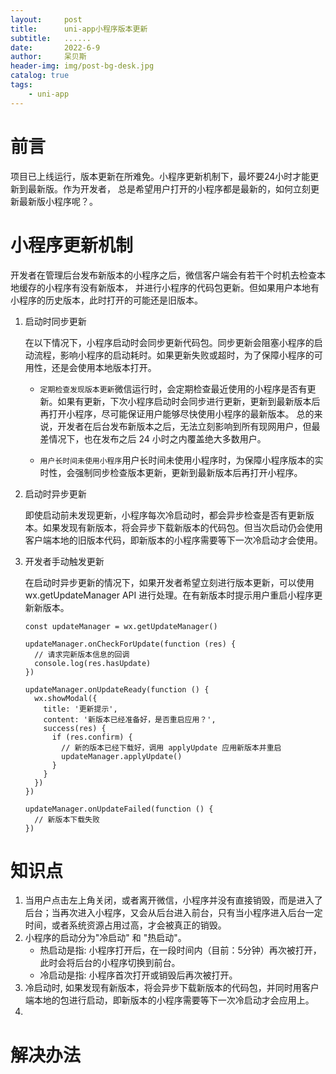 ```yaml
---
layout:     post
title:      uni-app小程序版本更新
subtitle:   ......
date:       2022-6-9
author:     呆贝斯
header-img: img/post-bg-desk.jpg
catalog: true
tags:
    - uni-app
---
```

# 前言
项目已上线运行，版本更新在所难免。小程序更新机制下，最坏要24小时才能更新到最新版。作为开发者，
总是希望用户打开的小程序都是最新的，如何立刻更新最新版小程序呢？。

# 小程序更新机制
开发者在管理后台发布新版本的小程序之后，微信客户端会有若干个时机去检查本地缓存的小程序有没有新版本，
并进行小程序的代码包更新。但如果用户本地有小程序的历史版本，此时打开的可能还是旧版本。
1. 启动时同步更新 

   在以下情况下，小程序启动时会同步更新代码包。同步更新会阻塞小程序的启动流程，影响小程序的启动耗时。如果更新失败或超时，为了保障小程序的可用性，还是会使用本地版本打开。
    + `定期检查发现版本更新`微信运行时，会定期检查最近使用的小程序是否有更新。如果有更新，下次小程序启动时会同步进行更新，更新到最新版本后再打开小程序，尽可能保证用户能够尽快使用小程序的最新版本。 总的来说，开发者在后台发布新版本之后，无法立刻影响到所有现网用户，但最差情况下，也在发布之后 24 小时之内覆盖绝大多数用户。
   
    + `用户长时间未使用小程序`用户长时间未使用小程序时，为保障小程序版本的实时性，会强制同步检查版本更新，更新到最新版本后再打开小程序。

2. 启动时异步更新
    
    即使启动前未发现更新，小程序每次冷启动时，都会异步检查是否有更新版本。如果发现有新版本，将会异步下载新版本的代码包。但当次启动仍会使用客户端本地的旧版本代码，即新版本的小程序需要等下一次冷启动才会使用。

3. 开发者手动触发更新

   在启动时异步更新的情况下，如果开发者希望立刻进行版本更新，可以使用 wx.getUpdateManager API 进行处理。在有新版本时提示用户重启小程序更新新版本。
    ```
    const updateManager = wx.getUpdateManager()

    updateManager.onCheckForUpdate(function (res) {
      // 请求完新版本信息的回调
      console.log(res.hasUpdate)
    })
    
    updateManager.onUpdateReady(function () {
      wx.showModal({
        title: '更新提示',
        content: '新版本已经准备好，是否重启应用？',
        success(res) {
          if (res.confirm) {
            // 新的版本已经下载好，调用 applyUpdate 应用新版本并重启
            updateManager.applyUpdate()
          }
        }
      })
    })
    
    updateManager.onUpdateFailed(function () {
      // 新版本下载失败
    })
    ```
# 知识点
1. 当用户点击左上角关闭，或者离开微信，小程序并没有直接销毁，而是进入了后台；当再次进入小程序，又会从后台进入前台，只有当小程序进入后台一定时间，或者系统资源占用过高，才会被真正的销毁。
2. 小程序的启动分为"冷启动" 和 "热启动"。
    + 热启动是指: 小程序打开后，在一段时间内（目前：5分钟）再次被打开，此时会将后台的小程序切换到前台。
    + 冷启动是指: 小程序首次打开或销毁后再次被打开。
3. 冷启动时, 如果发现有新版本，将会异步下载新版本的代码包，并同时用客户端本地的包进行启动，即新版本的小程序需要等下一次冷启动才会应用上。
4. 
# 解决办法